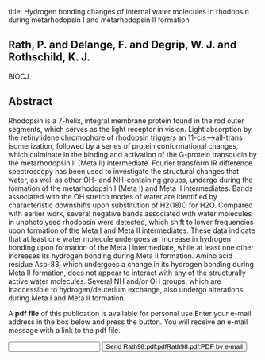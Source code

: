 title: Hydrogen bonding changes of internal water molecules in rhodopsin during metarhodopsin I and metarhodopsin II formation

## Rath, P. and Delange, F. and Degrip, W. J. and Rothschild, K. J.
BIOCJ


## Abstract
Rhodopsin is a 7-helix, integral membrane protein found in the rod outer segments, which serves as the light receptor in vision. Light absorption by the retinylidene chromophore of rhodopsin triggers an 11-cis-->all-trans isomerization, followed by a series of protein conformational changes, which culminate in the binding and activation of the G-protein transducin by the metarhodopsin II (Meta II) intermediate. Fourier transform IR difference spectroscopy has been used to investigate the structural changes that water, as well as other OH- and NH-containing groups, undergo during the formation of the metarhodopsin I (Meta I) and Meta II intermediates. Bands associated with the OH stretch modes of water are identified by characteristic downshifts upon substitution of H2(18)O for H2O. Compared with earlier work, several negative bands associated with water molecules in unphotolysed rhodopsin were detected, which shift to lower frequencies upon formation of the Meta I and Meta II intermediates. These data indicate that at least one water molecule undergoes an increase in hydrogen bonding upon formation of the Meta I intermediate, while at least one other increases its hydrogen bonding during Meta II formation. Amino acid residue Asp-83, which undergoes a change in its hydrogen bonding during Meta II formation, does not appear to interact with any of the structurally active water molecules. Several NH and/or OH groups, which are inaccessible to hydrogen/deuterium exchange, also undergo alterations during Meta I and Meta II formation.

A <b>pdf file</b> of this publication is available for personal use.Enter your e-mail address in the box below and press the button. You will receive an e-mail message with a link to the pdf file.
<form action="sender.php">  <input type="text" name="email">  <input type="submit" value="Send Rath98.pdf:pdfRath98.pdf:PDF by e-mail"></form>
